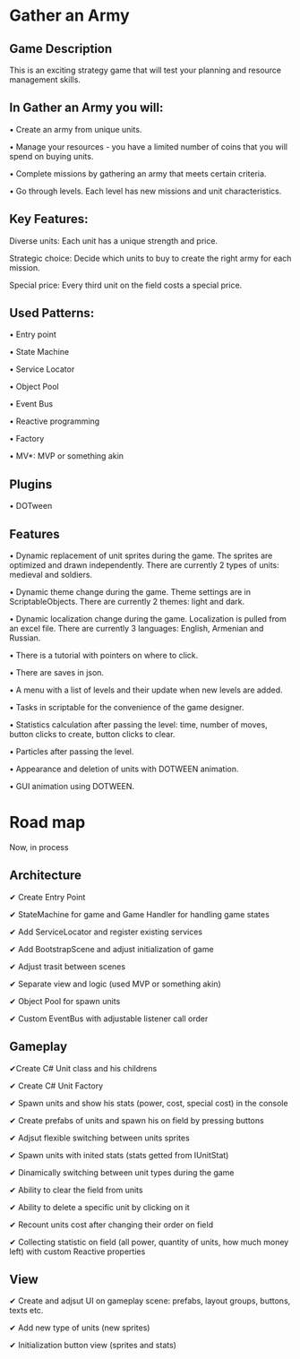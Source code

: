 # Gather an Army
## Game Description
This is an exciting strategy game that will test your planning and resource management skills.

## In Gather an Army you will:

• Create an army from unique units.

• Manage your resources - you have a limited number of coins that you will spend on buying units.

• Complete missions by gathering an army that meets certain criteria.

• Go through levels. Each level has new missions and unit characteristics.

## Key Features:

Diverse units: Each unit has a unique strength and price.

Strategic choice: Decide which units to buy to create the right army for each mission.

Special price: Every third unit on the field costs a special price.

## Used Patterns:
• Entry point

• State Machine

• Service Locator

• Object Pool

• Event Bus

• Reactive programming

• Factory

• MV*: MVP or something akin

## Plugins
• DOTween

## Features
• Dynamic replacement of unit sprites during the game. The sprites are optimized and drawn independently. There are currently 2 types of units: medieval and soldiers.

• Dynamic theme change during the game. Theme settings are in ScriptableObjects. There are currently 2 themes: light and dark.

• Dynamic localization change during the game. Localization is pulled from an excel file. There are currently 3 languages: English, Armenian and Russian.

• There is a tutorial with pointers on where to click.

• There are saves in json.

• A menu with a list of levels and their update when new levels are added.

• Tasks in scriptable for the convenience of the game designer.

• Statistics calculation after passing the level: time, number of moves, button clicks to create, button clicks to clear.

• Particles after passing the level.

• Appearance and deletion of units with DOTWEEN animation.

• GUI animation using DOTWEEN. 

# Road map
Now, in process

## Architecture 
✔ Create Entry Point

✔ StateMachine for game and Game Handler for handling game states

✔ Add ServiceLocator and register existing services

✔ Add BootstrapScene and adjust initialization of game

✔ Adjust trasit between scenes

✔ Separate view and logic (used MVP or something akin)

✔ Object Pool for spawn units

✔ Custom EventBus with adjustable listener call order

## Gameplay
✔Create C# Unit class and his childrens

✔ Create C# Unit Factory

✔ Spawn units and show his stats (power, cost, special cost) in the console

✔ Create prefabs of units and spawn his on field by pressing buttons

✔ Adjsut flexible switching between units sprites

✔ Spawn units with inited stats (stats getted from IUnitStat)

✔ Dinamically switching between unit types during the game

✔ Ability to clear the field from units

✔ Ability to delete a specific unit by clicking on it

✔ Recount units cost after changing their order on field

✔ Collecting statistic on field (all power, quantity of units, how much money left) with custom Reactive properties

## View
✔ Create and adjsut UI on gameplay scene: prefabs, layout groups, buttons, texts etc.

✔ Add new type of units (new sprites)

✔ Initialization button view (sprites and stats)


